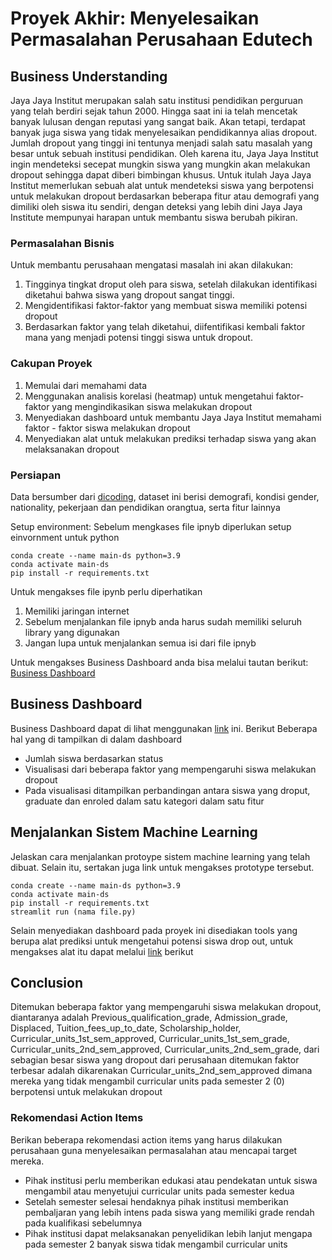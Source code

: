 # Proyek Akhir: Menyelesaikan Permasalahan Perusahaan Edutech

## Business Understanding
Jaya Jaya Institut merupakan salah satu institusi pendidikan perguruan yang telah berdiri sejak tahun 2000. Hingga saat ini ia telah mencetak banyak lulusan dengan reputasi yang sangat baik. Akan tetapi, terdapat banyak juga siswa yang tidak menyelesaikan pendidikannya alias dropout. Jumlah dropout yang tinggi ini tentunya menjadi salah satu masalah yang besar untuk sebuah institusi pendidikan. Oleh karena itu, Jaya Jaya Institut ingin mendeteksi secepat mungkin siswa yang mungkin akan melakukan dropout sehingga dapat diberi bimbingan khusus. Untuk itulah Jaya Jaya Institut memerlukan sebuah alat untuk mendeteksi siswa yang berpotensi untuk melakukan dropout berdasarkan beberapa fitur atau demografi yang dimiliki oleh siswa itu sendiri, dengan deteksi yang lebih dini Jaya Jaya Institute mempunyai harapan untuk membantu siswa berubah pikiran.

### Permasalahan Bisnis
Untuk membantu perusahaan mengatasi masalah ini akan dilakukan:
1. Tingginya tingkat droput oleh para siswa, setelah dilakukan identifikasi diketahui bahwa siswa yang dropout sangat tinggi.
2. Mengidentifikasi faktor-faktor yang membuat siswa memiliki potensi dropout
3. Berdasarkan faktor yang telah diketahui, diifentifikasi kembali faktor mana yang menjadi potensi tinggi siswa untuk dropout.

### Cakupan Proyek
1. Memulai dari memahami data
2. Menggunakan analisis korelasi (heatmap) untuk mengetahui faktor-faktor yang mengindikasikan siswa melakukan dropout
3. Menyediakan dashboard untuk membantu Jaya Jaya Institut memahami faktor - faktor siswa melakukan dropout
4. Menyediakan alat untuk melakukan prediksi terhadap siswa yang akan melaksanakan dropout

### Persiapan
Data bersumber dari [dicoding](https://github.com/dicodingacademy/dicoding_dataset/blob/main/students_performance/README.md), dataset ini berisi demografi, kondisi gender, nationality, pekerjaan dan pendidikan orangtua, serta fitur lainnya

Setup environment:
Sebelum mengkases file ipnyb diperlukan setup einvornment untuk python

```
conda create --name main-ds python=3.9
conda activate main-ds
pip install -r requirements.txt
```

Untuk mengakses file ipynb perlu diperhatikan
1. Memiliki jaringan internet
2. Sebelum menjalankan file ipnyb anda harus sudah memiliki seluruh library yang digunakan
3. Jangan lupa untuk menjalankan semua isi dari file ipnyb

Untuk mengakses Business Dashboard anda bisa melalui tautan berikut: [Business Dashboard](https://public.tableau.com/views/das2_17502973115640/Dashboard1?:language=en-US&:sid=&:redirect=auth&:display_count=n&:origin=viz_share_link)


## Business Dashboard
Business Dashboard dapat di lihat menggunakan [link](https://public.tableau.com/views/das2_17502973115640/Dashboard1?:language=en-US&:sid=&:redirect=auth&:display_count=n&:origin=viz_share_link) ini.
Berikut Beberapa hal yang di tampilkan di dalam dashboard
- Jumlah siswa berdasarkan status
- Visualisasi dari beberapa faktor yang mempengaruhi siswa melakukan dropout
- Pada visualisasi ditampilkan perbandingan antara siswa yang droput, graduate dan enroled dalam satu kategori dalam satu fitur

## Menjalankan Sistem Machine Learning
Jelaskan cara menjalankan protoype sistem machine learning yang telah dibuat. Selain itu, sertakan juga link untuk mengakses prototype tersebut.

```
conda create --name main-ds python=3.9
conda activate main-ds
pip install -r requirements.txt
streamlit run (nama file.py)
```
Selain menyediakan dashboard pada proyek ini disediakan tools yang berupa alat prediksi untuk mengetahui potensi siswa drop out, untuk mengakses alat itu dapat melalui [link](https://datascience2-j8azzafc9rg5zaprbsooce.streamlit.app/) berikut


## Conclusion
Ditemukan beberapa faktor yang mempengaruhi siswa melakukan dropout, diantaranya adalah Previous_qualification_grade, Admission_grade, Displaced, Tuition_fees_up_to_date, Scholarship_holder, Curricular_units_1st_sem_approved, Curricular_units_1st_sem_grade, Curricular_units_2nd_sem_approved, Curricular_units_2nd_sem_grade, dari sebagian besar siswa yang dropout dari perusahaan ditemukan faktor terbesar adalah dikarenakan Curricular_units_2nd_sem_approved dimana mereka yang tidak mengambil curricular units pada semester 2 (0) berpotensi untuk melakukan dropout


### Rekomendasi Action Items
Berikan beberapa rekomendasi action items yang harus dilakukan perusahaan guna menyelesaikan permasalahan atau mencapai target mereka.
- Pihak institusi perlu memberikan edukasi atau pendekatan untuk  siswa mengambil atau menyetujui curricular units pada semester kedua
- Setelah semester selesai hendaknya pihak institusi memberikan pembaljaran yang lebih intens pada siswa yang memiliki grade rendah pada kualifikasi sebelumnya
- Pihak institusi dapat melaksanakan penyelidikan lebih lanjut mengapa pada semester 2 banyak siswa tidak mengambil curricular units
